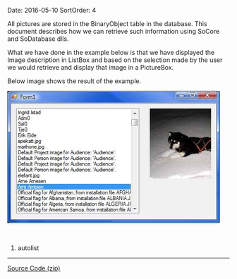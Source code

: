 Date: 2016-05-10
SortOrder: 4

All pictures are stored in the BinaryObject table in the database. This document describes how we can retrieve such information using SoCore and SoDatabase dlls.

What we have done in the example below is that we have displayed the Image description in ListBox and based on the selection made by the user we would retrieve and display that image in a PictureBox.

Below image shows the result of the example.

<img src="../How%20to%20display%20an%20image%20from%20the%20Blob%20table_files/image001.jpg" width="482" height="300" />

 

1. autolist

------------------------------------------------------------------------

[Source Code (zip)](BLOB-Image.zip)
